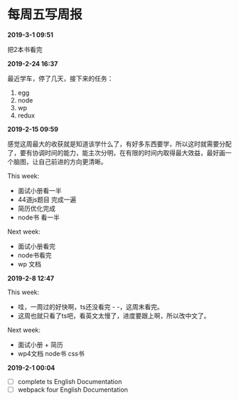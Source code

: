 # 每周五写周报

**2019-3-1 09:51**

把2本书看完

**2019-2-24 16:37**

最近学车，停了几天，接下来的任务：

1. egg
2. node
3. wp
4. redux

**2019-2-15 09:59**

感觉这周最大的收获就是知道该学什么了，有好多东西要学，所以这时就需要分配了，要有协调时间的能力，能主次分明，在有限的时间内取得最大效益，最好画一个脑图，让自己前进的方向更清晰。

This week:
- 面试小册看一半
- 44道js题目 完成一遍
- 简历优化完成
- node书 看一半

Next week:
- 面试小册看完
- node书看完
- wp 文档

**2019-2-8 12:47**

This week:
- 哇，一周过的好快啊，ts还没看完 - -，这周末看完。
- 这周也就只看了ts吧，看英文太慢了，进度要跟上啊，所以改中文了。

Next week:
- 面试小册 + 简历
- wp4文档 node书 css书

**2019-2-1 00:04**

- [ ] complete ts English Documentation
- [ ] webpack four English Documentation

